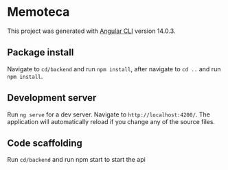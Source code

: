 # Memoteca

This project was generated with [Angular CLI](https://github.com/angular/angular-cli) version 14.0.3.

## Package install

Navigate to `cd/backend` and run `npm install`, after navigate to `cd ..` and run `npm install`.

## Development server

Run `ng serve` for a dev server. Navigate to `http://localhost:4200/`. The application will automatically reload if you change any of the source files.

## Code scaffolding

Run `cd/backend` and run npm start to start the api




